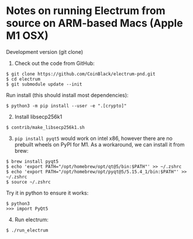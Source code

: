 # Notes on running Electrum from source on ARM-based Macs (Apple M1 OSX)

Development version (git clone)

1. Check out the code from GitHub:

```
$ git clone https://github.com/CoinBlack/electrum-pnd.git
$ cd electrum
$ git submodule update --init
```

Run install (this should install most dependencies):
```
$ python3 -m pip install --user -e ".[crypto]"
```

2. Install libsecp256k1

```
$ contrib/make_libsecp256k1.sh
```

3. `pip install pyqt5` would work on intel x86, however there are no prebuilt wheels on PyPI for M1.
As a workaround, we can install it from brew:

```
$ brew install pyqt5
$ echo 'export PATH="/opt/homebrew/opt/qt@5/bin:$PATH"' >> ~/.zshrc
$ echo 'export PATH="/opt/homebrew/opt/pyqt@5/5.15.4_1/bin:$PATH"' >> ~/.zshrc
$ source ~/.zshrc
```

Try it in python to ensure it works: 

```
$ python3
>>> import PyQt5
```

4. Run electrum: 

```
$ ./run_electrum
```

